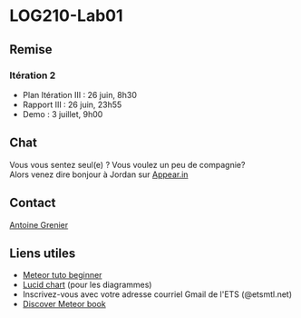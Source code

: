 # LOG210-Lab01

## Remise 

### Itération 2 
* Plan Itération III : 26 juin, 8h30
* Rapport III : 26 juin, 23h55
* Demo : 3 juillet, 9h00 

## Chat 
Vous vous sentez seul(e) ? Vous voulez un peu de compagnie? <br/>
Alors venez dire bonjour à Jordan sur [Appear.in](https://appear.in/log210)

## Contact
[Antoine Grenier](mailto:antoine.grenier.1@ens.etsmtl.ca)

## Liens utiles

* [Meteor tuto beginner](https://www.meteor.com/install)
* [Lucid chart](https://www.lucidchart.com/pages/education/university) (pour les diagrammes)
* Inscrivez-vous avec votre adresse courriel Gmail de l'ETS (@etsmtl.net)
* [Discover Meteor book](http://web.mit.edu/~deberg/Public/Discover-Meteor.pdf)
